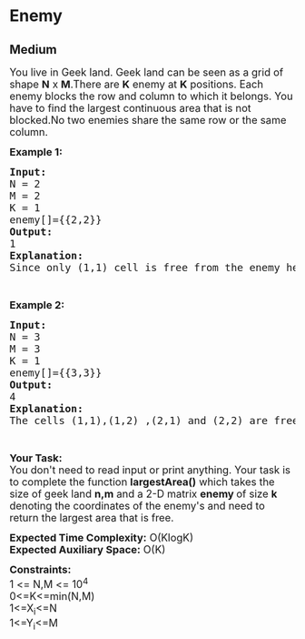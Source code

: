 # Enemy
## Medium
<div class="problems_problem_content__Xm_eO"><p><span style="font-size:18px">You live in Geek land. Geek land can be seen as a grid of shape <strong>N</strong> x&nbsp;<strong>M</strong>.There are <strong>K</strong>&nbsp;enemy at <strong>K</strong>&nbsp;positions. Each enemy blocks the row and column to which it belongs. You have to find the largest continuous area that is not blocked.No two enemies share the same row or the same column.</span></p>

<p><strong><span style="font-size:18px">Example 1:</span></strong></p>

<pre style="position: relative;"><span style="font-size:18px"><strong>Input:</strong>
N = 2
M = 2
K = 1
enemy[]={{2,2}}
<strong>Output:</strong>
1
<strong>Explanation:</strong>
Since only (1,1) cell is free from the enemy hence answer is 1.</span><div class="open_grepper_editor" title="Edit &amp; Save To Grepper"></div></pre>

<p>&nbsp;</p>

<p><strong><span style="font-size:18px">Example 2:</span></strong></p>

<pre style="position: relative;"><span style="font-size:18px"><strong>Input:</strong>
N = 3
M = 3
K = 1
enemy[]={{3,3}}
<strong>Output:</strong>
4
<strong>Explanation:</strong>
The cells (1,1),(1,2) ,(2,1) and (2,2) are free hence answer =4.</span><div class="open_grepper_editor" title="Edit &amp; Save To Grepper"></div></pre>

<p>&nbsp;</p>

<p><span style="font-size:18px"><strong>Your Task:&nbsp;&nbsp;</strong><br>
You don't need to read input or print anything. Your task is to complete the function <strong>largestArea()</strong>&nbsp;which takes the size of geek land <strong>n,m</strong> and a 2-D matrix <strong>enemy </strong>of size <strong>k</strong> denoting the coordinates of the enemy's and need to return the largest area that is free.</span></p>

<p><span style="font-size:18px"><strong>Expected Time Complexity:</strong>&nbsp;O(KlogK)<br>
<strong>Expected Auxiliary Space:</strong>&nbsp;O(K)</span></p>

<p><span style="font-size:18px"><strong>Constraints:</strong><br>
1 &lt;= N,M &lt;= 10<sup>4</sup><br>
0&lt;=K&lt;=min(N,M)<br>
1&lt;=X<sub>i</sub>&lt;=N<br>
1&lt;=Y<sub>i</sub>&lt;=M</span></p>

<p>&nbsp;</p>
</div>